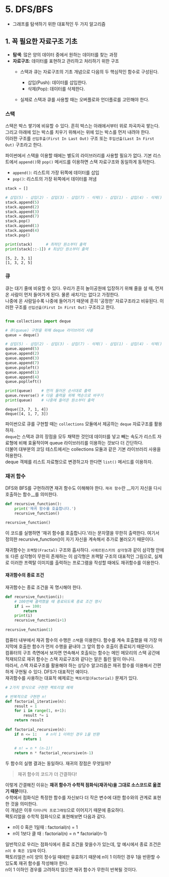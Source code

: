 # 5. DFS/BFS

- 그래프를 탐색하기 위한 대표적인 두 가지 알고리즘

## 1. 꼭 필요한 자료구조 기초

- __탐색__: 많은 양의 데이터 중에서 원하는 데이터를 찾는 과정
- __자료구조__: 데이터를 표현하고 관리하고 처리하기 위한 구조
  - 스택과 큐는 자료구조의 기초 개념으로 다음의 두 핵심적인 함수로 구성된다.
    - 삽입(Push): 데이터를 삽입한다.
    - 삭제(Pop): 데이터를 삭제한다.

  - 실제로 스택과 큐를 사용할 때는 오버플로와 언더플로를 고민해야 한다.

### 스택

스택은 박스 쌓기에 비유할 수 있다. 흔히 박스는 아래에서부터 위로 차곡차곡 쌓는다. 그리고 아래에 있는 박스를 치우기 위해서는 위에 있는 박스를 먼저 내려야 한다.  
이러한 구조를 `선입후출(First In Last Out)` 구조 또는 `후입선출(Last In First Out)` 구조라고 한다.

파이썬에서 스택을 이용할 때에는 별도의 라이브러리를 사용할 필요가 없다. 기본 리스트에서 `append()`와 `pop()` 메서드를 이용하면 스택 자료구조와 동일하게 동작한다.  
- `append()`: 리스트의 가장 뒤쪽에 데이터를 삽입
- `pop()`: 리스트의 가장 뒤쪽에서 데이터를 꺼냄

```python
stack = []

# 삽입(5) - 삽입(2) - 삽입(3) - 삽입(7) - 삭제() - 삽입(1) - 삽입(4) - 삭제()
stack.append(5)
stack.append(2)
stack.append(3)
stack.append(7)
stack.pop()
stack.append(1)
stack.append(4)
stack.pop()

print(stack)      # 최하단 원소부터 출력
print(stack[::-1]) # 최상단 원소부터 출력
```

```
[5, 2, 3, 1]
[1, 3, 2, 5]
```

### 큐

큐는 대기 줄에 비유할 수 있다. 우리가 흔히 놀이공원에 입장하기 위해 줄을 설 때, 먼저 온 사람이 먼저 들어가게 된다. 물론 새치기는 없다고 가정한다.  
나중에 온 사람일수록 나중에 들어가기 때문에 흔히 '공정한' 자료구조라고 비유된다. 이러한 구조를 `선입선출(First In First Out)` 구조라고 한다.  

```python

from collections import deque

# 큐(queue) 구현을 위해 deque 라이브러리 사용
queue = deque()

# 삽입(5) - 삽입(2) - 삽입(3) - 삽입(7) - 삭제() - 삽입(1) - 삽입(4) - 삭제()
queue.append(5)
queue.append(2)
queue.append(3)
queue.append(7)
queue.popleft()
queue.append(1)
queue.append(4)
queue.poplleft()

print(queue)    # 먼저 들어온 순서대로 출력
queue.reverse() # 다음 출력을 위해 역순으로 바꾸기
print(queue)    # 나중에 들어온 원소부터 출력
```

```
deque([3, 7, 1, 4])
deque([4, 1, 7, 3])
```

파이썬으로 큐를 구현할 때는 `collections` 모듈에서 제공하는 `deque` 자료구조를 활용하자.  
`deque`는 스택과 큐의 장점을 모두 채택한 것인데 데이터를 넣고 빼는 속도가 리스트 자료형에 비해 효율적이며 queue 라이브러리를 이용하는 것보다 더 간단하다.  
더불어 대부분의 코딩 테스트에서는 collections 모듈과 같은 기본 라이브러리 사용을 허용한다.  
deque 객체를 리스트 자료형으로 변경하고자 한다면 `list()` 메서드를 이용하자.

### 재귀 함수

DFS와 BFS를 구현하려면 재귀 함수도 이해해야 한다. `재귀 함수`란 __자기 자신을 다시 호출하는 함수__를 의미한다.  
```python
def recursive_function():
    print('재귀 함수를 호출합니다.')
    recursive_function()

recursive_function()
```
이 코드를 실행하면 '재귀 함수를 호출합니다.'라는 문자열을 무한히 출력한다. 여기서 정의한 recursive_function()이 자기 자신을 계속해서 추가로 불러오기 때문이다.  
  
재귀함수는 `프랙탈(Fractal)` 구조와 흡사하다. `시에르핀스키의 삼각형`과 같이 삼각형 안에 또 다른 삼각형이 무한히 존재하는 이 삼각형은 프랙탈 구조의 대표적인 그림으로,
실제로 이러한 프랙탈 이미지를 출력하는 프로그램을 작성할 때에도 재귀함수를 이용한다.

#### 재귀함수의 종료 조건
재귀함수는 종료 조건을 꼭 명시해야 한다. 

```python
def recursive_function(i):
    # 100번째 출력했을 때 종료되도록 종료 조건 명시
    if i == 100:
        return
    print(i)
    recursive_function(i+1)
    
recursive_function(1)
```

컴퓨터 내부에서 재귀 함수의 수행은 `스택`을 이용한다. 함수를 계속 호출했을 때 가장 마지막에 호출한 함수가 먼저 수행을 끝내야 그 앞의 함수 호출이 종료되기 때문이다.  
컴퓨터의 구조 측면에서 보자면 연속해서 호출되는 함수는 메인 메모리의 스택 공간에 적재되므로 재귀 함수는 스택 자료구조와 같다는 말은 틀린 말이 아니다.  
따라서, 스택 자료구조를 활용해야 하는 상당수 알고리즘은 재귀 함수를 이용해서 간편하게 구현될 수 있다. DFS가 대표적인 예이다.  
재귀함수를 사용하는 대표적 예제로는 `팩토리얼(Factorial)` 문제가 있다.  
```python
# 2가지 방식으로 구현한 팩토리얼 예제

# 반복적으로 구현한 n!
def factorial_iterative(n):
    result = 1
    for i in range(1, n+1):
        result *= i
    return result
    
def factorial_recursive(n):
    if n <= 1:    # n이 1 이하인 경우 1을 반환
        return 1
    
    # n! = n * (n-1)!
    return n * factorial_recursive(n-1)

```

두 함수의 실행 결과는 동일하다. 재귀의 장점은 무엇일까?  
> 재귀 함수의 코드가 더 간결하다!  

이렇게 간결해진 이유는 **재귀 함수가 수학적 점화식(재귀식)을 그대로 소스코드로 옮겼기 때문**이다.  
수학에서 점화식은 특정한 함수를 자신보다 더 작은 변수에 대한 함수와의 관계로 표현한 것을 의미한다.  
이 개념은 이후 `다이나믹 프로그래밍`으로 이어지기 때문에 중요하다.  
팩토리얼을 수학적 점화식으로 표현해보면 다음과 같다.
- n이 0 혹은 1일때 : factorial(n) = 1
- n이 1보다 클 때  : factorial(n) = n * factorial(n-1)

일반적으로 우리는 점화식에서 종료 조건을 찾을수가 있는데, 앞 예시에서 종료 조건은 `n이 0 혹은 1일때` 이다.  
팩토리얼은 n이 양의 정수일 때에만 유효하기 때문에 n이 1 이하인 경우 1을 반환할 수 있도록 재귀 함수를 작성해야 한다.  
n이 1 이하인 경우를 고려하지 않으면 재귀 함수가 무한히 반복될 것이다.  

